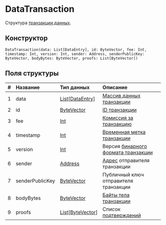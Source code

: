# DataTransaction

Структура [транзакции данных](/blockchain/transaction-type/data-transaction.md).

## Конструктор

``` ride
DataTransaction(data: List[DataEntry], id: ByteVector, fee: Int, timestamp: Int, version: Int, sender: Address, senderPublicKey: ByteVector, bodyBytes: ByteVector, proofs: List[ByteVector])
```

## Поля структуры

| # | Название | Тип данных | Описание |
| :--- | :--- | :--- | :--- |
| 1 | data | [List](/ride/data-types/list.md)[[DataEntry](/ride/structures/common-structures/data-entry.md)] | [Массив данных транзакции](/blockchain/transaction-type/data-transaction.md) |
| 2 | id | [ByteVector](/ride/data-types/byte-vector.md) | [ID транзакции](/blockchain/transaction/transaction-id.md) |
| 3 | fee | [Int](/ride/data-types/int.md) | [Комиссия за транзакцию](/blockchain/transaction/transaction-fee.md) |
| 4 | timestamp | [Int](/ride/data-types/int.md) | [Временная метка транзакции](/blockchain/transaction/transaction-timestamp.md) |
| 5 | version | [Int](/ride/data-types/int.md) | Версия [бинарного формата транзакции](/blockchain/binary-format/transaction-binary-format.md) |
| 6 | sender | [Address](/ride/structures/common-structures/address.md) | [Адрес](/blockchain/address.md) отправителя транзакции |
| 7 | senderPublicKey | [ByteVector](/ride/data-types/byte-vector.md) | Публичный ключ отправителя транзакции |
| 8 | bodyBytes | [ByteVector](/ride/data-types/byte-vector.md) | [Байты тела транзакции](/blockchain/transaction/transaction-body-bytes.md) |
| 9 | proofs | [List](/ride/data-types/list.md)[[ByteVector](/ride/data-types/byte-vector.md)] | Список [подтверждений](/blockchain/transaction/transaction-proof.md) |
